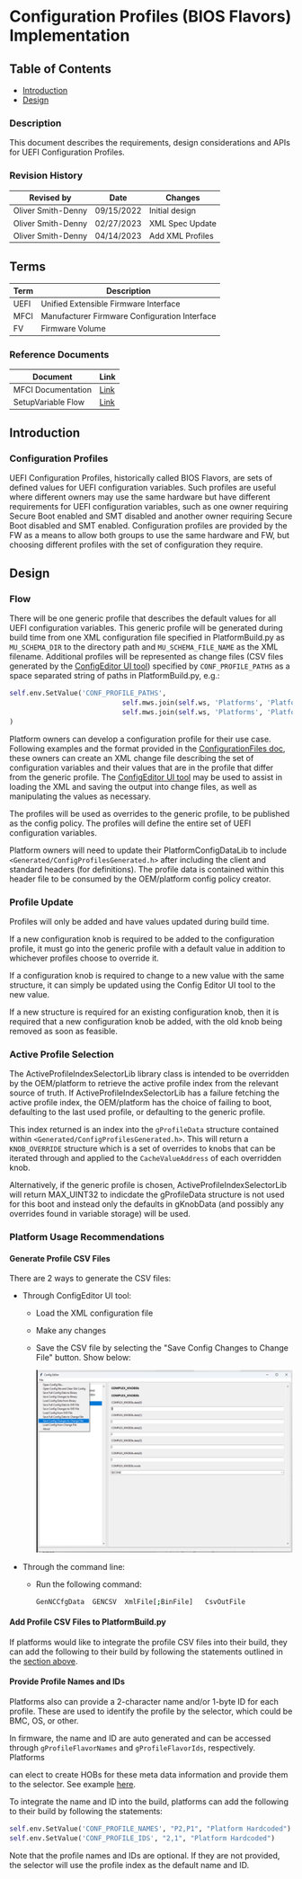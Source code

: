 # Configuration Profiles (BIOS Flavors) Implementation

## Table of Contents

- [Introduction](#introduction)
- [Design](#design)

### Description

This document describes the requirements, design considerations and APIs for UEFI Configuration Profiles.

### Revision History

| Revised by   | Date      | Changes           |
| ------------ | --------- | ------------------|
| Oliver Smith-Denny   | 09/15/2022| Initial design |
| Oliver Smith-Denny | 02/27/2023 | XML Spec Update |
| Oliver Smith-Denny | 04/14/2023 | Add XML Profiles |

## Terms

| Term   | Description                     |
| ------ | ------------------------------- |
| UEFI | Unified Extensible Firmware Interface |
| MFCI | Manufacturer Firmware Configuration Interface |
| FV | Firmware Volume |

### Reference Documents

| Document                                  | Link                                |
| ----------------------------------------- | ----------------------------------- |
| MFCI Documentation | [Link](https://microsoft.github.io/mu/dyn/mu_plus/MfciPkg/Docs/Mfci_Feature/)  |
| SetupVariable Flow | [Link](../Overview/Overview.md) |

## Introduction

### Configuration Profiles

UEFI Configuration Profiles, historically called BIOS Flavors, are sets of defined values for UEFI configuration variables.
Such profiles are useful where different owners may use the same hardware but have different requirements for UEFI
configuration variables, such as one owner requiring Secure Boot enabled and SMT disabled and another owner requiring
Secure Boot disabled and SMT enabled. Configuration profiles are provided by the FW as a means to allow both groups to
use the same hardware and FW, but choosing different profiles with the set of configuration they require.

## Design

### Flow

There will be one generic profile that describes the default values for all UEFI configuration variables. This
generic profile will be generated during build time from one XML configuration file specified in PlatformBuild.py as
`MU_SCHEMA_DIR` to the directory path and `MU_SCHEMA_FILE_NAME` as the XML filename. Additional profiles will be
represented as change files (CSV files generated by the [ConfigEditor UI tool](../../Tools/ConfigEditor.py))
specified by `CONF_PROFILE_PATHS` as a space separated string of paths in PlatformBuild.py, e.g.:

```python
self.env.SetValue('CONF_PROFILE_PATHS',
                            self.mws.join(self.ws, 'Platforms', 'PlatformPkg', 'Config', 'Profile1.csv'),
                            self.mws.join(self.ws, 'Platforms', 'PlatformPkg', 'Config', 'Profile2.csv')
)
```

Platform owners can develop a configuration profile for their use case. Following examples and the format provided in
the [ConfigurationFiles doc](../ConfigurationFiles/ConfigurationFiles.md), these owners can create an XML change file
describing the set of configuration variables and their values that are in the profile that differ from the generic
profile. The [ConfigEditor UI tool](../../Tools/ConfigEditor.py) may be used to assist in loading the XML and saving
the output into change files, as well as manipulating the values as necessary.

The profiles will be used as overrides to the generic profile, to be published as the config policy. The profiles will
define the entire set of UEFI configuration variables.

Platform owners will need to update their PlatformConfigDataLib to include `<Generated/ConfigProfilesGenerated.h>`
after including the client and standard headers (for definitions). The profile data is contained within this header file
to be consumed by the OEM/platform config policy creator.

### Profile Update

Profiles will only be added and have values updated during build time.

If a new configuration knob is required to be added to the configuration profile, it must go into the generic profile
with a default value in addition to whichever profiles choose to override it.

If a configuration knob is required to change to a new value with the same structure, it can simply be updated using the
Config Editor UI tool to the new value.

If a new structure is required for an existing configuration knob, then it is required that a new configuration knob
be added, with the old knob being removed as soon as feasible.

### Active Profile Selection

The ActiveProfileIndexSelectorLib library class is intended to be overridden by the OEM/platform to retrieve the active
profile index from the relevant source of truth. If ActiveProfileIndexSelectorLib has a failure fetching the active
profile index, the OEM/platform has the choice of failing to boot, defaulting to the last used profile, or defaulting
to the generic profile.

This index returned is an index into the `gProfileData` structure contained within
`<Generated/ConfigProfilesGenerated.h>`. This will return a `KNOB_OVERRIDE` structure which is a set of overrides to
knobs that can be iterated through and applied to the `CacheValueAddress` of each overridden knob.

Alternatively, if the generic profile is chosen, ActiveProfileIndexSelectorLib will return MAX_UINT32 to indicdate the
gProfileData structure is not used for this boot and instead only the defaults in gKnobData (and possibly any
overrides found in variable storage) will be used.

### Platform Usage Recommendations

#### Generate Profile CSV Files

There are 2 ways to generate the CSV files:

- Through ConfigEditor UI tool:

  - Load the XML configuration file
  - Make any changes
  - Save the CSV file by selecting the "Save Config Changes to Change File" button. Show below:

    ![Profile Through ConfigEditor UI tool](Images/profile_ui.png)

- Through the command line:

  - Run the following command:

    ```bash
    GenNCCfgData  GENCSV  XmlFile[;BinFile]   CsvOutFile
    ```

#### Add Profile CSV Files to PlatformBuild.py

If platforms would like to integrate the profile CSV files into their build, they can add the following to their build by
following the statements outlined in the [section above](#flow).

#### Provide Profile Names and IDs

Platforms also can provide a 2-character name and/or 1-byte ID for each profile. These are used to identify the profile
by the selector, which could be BMC, OS, or other.

In firmware, the name and ID are auto generated and can be accessed through `gProfileFlavorNames` and `gProfileFlavorIds`, respectively. Platforms

can elect to create HOBs for these meta data information and provide them to the selector. See example [here](https://github.com/microsoft/mu_oem_sample/tree/release/202302/OemPkg/OemConfigPolicyCreatorPei).

To integrate the name and ID into the build, platforms can add the following to their build by following the statements:

```python
self.env.SetValue('CONF_PROFILE_NAMES', "P2,P1", "Platform Hardcoded")
self.env.SetValue('CONF_PROFILE_IDS', "2,1", "Platform Hardcoded")
```

Note that the profile names and IDs are optional. If they are not provided, the selector will use the profile index as
the default name and ID.
